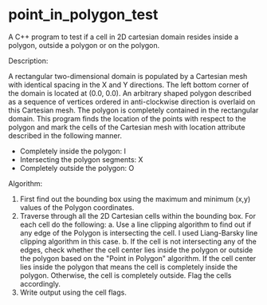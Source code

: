 # point_in_polygon_test
A C++ program to test if a cell in 2D cartesian domain resides inside a polygon, outside a polygon or on the polygon. 

Description:

A rectangular two-dimensional domain is populated by a Cartesian mesh with identical spacing in the X
and Y directions. The left bottom corner of the domain is located at (0.0, 0.0). An arbitrary shaped
polygon described as a sequence of vertices ordered in anti-clockwise direction is overlaid on this
Cartesian mesh. The polygon is completely contained in the rectangular domain. This program finds the
location of the points with respect to the polygon and mark the cells of the Cartesian mesh with location attribute described in the following manner.
- Completely inside the polygon: I
- Intersecting the polygon segments: X
- Completely outside the polygon: O

Algorithm:

1. First find out the bounding box using the maximum and minimum (x,y) values of the Polygon coordinates.
2. Traverse through all the 2D Cartesian cells within the bounding box. For each cell do the following:
a. Use a line clipping algorithm to find out if any edge of the Polygon is intersecting the cell. I used Liang-Barsky line clipping algorithm in this case.
b. If the cell is not intersecting any of the edges, check whether the cell center lies inside the polygon or outside the polygon based on the "Point in Polygon" algorithm. If the cell center lies inside the polygon that means the cell is completely inside the polygon. Otherwise, the cell is completely outside. Flag the cells accordingly.
3. Write output using the cell flags.
